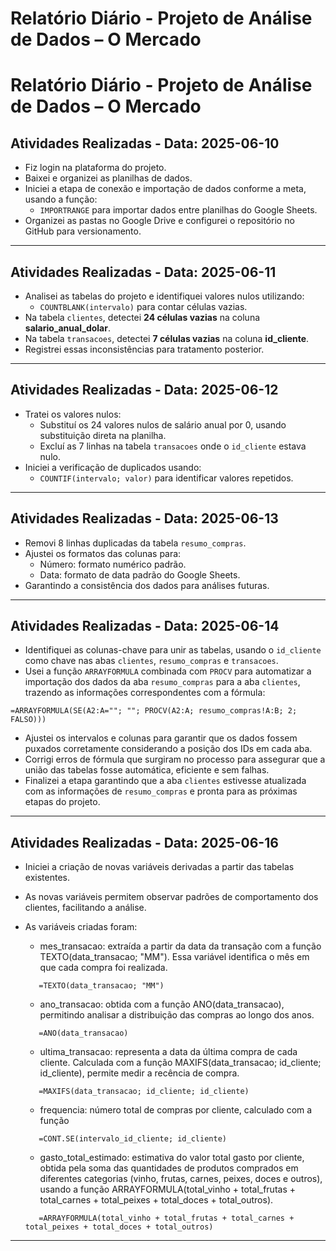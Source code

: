 # Relatório Diário - Projeto de Análise de Dados – O Mercado

# Relatório Diário - Projeto de Análise de Dados – O Mercado

## Atividades Realizadas - Data: 2025-06-10
- Fiz login na plataforma do projeto.
- Baixei e organizei as planilhas de dados.
- Iniciei a etapa de conexão e importação de dados conforme a meta, usando a função:
  - `IMPORTRANGE` para importar dados entre planilhas do Google Sheets.
- Organizei as pastas no Google Drive e configurei o repositório no GitHub para versionamento.

---

## Atividades Realizadas - Data: 2025-06-11
- Analisei as tabelas do projeto e identifiquei valores nulos utilizando:
  - `COUNTBLANK(intervalo)` para contar células vazias.
- Na tabela `clientes`, detectei **24 células vazias** na coluna **salario_anual_dolar**.
- Na tabela `transacoes`, detectei **7 células vazias** na coluna **id_cliente**.
- Registrei essas inconsistências para tratamento posterior.

---

## Atividades Realizadas - Data: 2025-06-12
- Tratei os valores nulos:
  - Substituí os 24 valores nulos de salário anual por 0, usando substituição direta na planilha.
  - Excluí as 7 linhas na tabela `transacoes` onde o `id_cliente` estava nulo.
- Iniciei a verificação de duplicados usando:
  - `COUNTIF(intervalo; valor)` para identificar valores repetidos.

---

## Atividades Realizadas - Data: 2025-06-13
- Removi 8 linhas duplicadas da tabela `resumo_compras`.
- Ajustei os formatos das colunas para:
  - Número: formato numérico padrão.
  - Data: formato de data padrão do Google Sheets.
- Garantindo a consistência dos dados para análises futuras.

---

## Atividades Realizadas - Data: 2025-06-14

- Identifiquei as colunas-chave para unir as tabelas, usando o `id_cliente` como chave nas abas `clientes`, `resumo_compras` e `transacoes`.
- Usei a função `ARRAYFORMULA` combinada com `PROCV` para automatizar a importação dos dados da aba `resumo_compras` para a aba `clientes`, trazendo as informações correspondentes com a fórmula:  

```
=ARRAYFORMULA(SE(A2:A=""; ""; PROCV(A2:A; resumo_compras!A:B; 2; FALSO)))
```

- Ajustei os intervalos e colunas para garantir que os dados fossem puxados corretamente considerando a posição dos IDs em cada aba.
- Corrigi erros de fórmula que surgiram no processo para assegurar que a união das tabelas fosse automática, eficiente e sem falhas.
- Finalizei a etapa garantindo que a aba `clientes` estivesse atualizada com as informações de `resumo_compras` e pronta para as próximas etapas do projeto.

---


## Atividades Realizadas - Data: 2025-06-16
- Iniciei a criação de novas variáveis derivadas a partir das tabelas existentes.
- As novas variáveis permitem observar padrões de comportamento dos clientes, facilitando a análise.

- As variáveis criadas foram:

  - mes_transacao: extraída a partir da data da transação com a função TEXTO(data_transacao; "MM"). Essa variável identifica o mês em que cada compra foi realizada.
  ```
	 =TEXTO(data_transacao; "MM")
  ```
  - ano_transacao: obtida com a função ANO(data_transacao), permitindo analisar a distribuição das compras ao longo dos anos.
  ```
	 =ANO(data_transacao)
  ```
  - ultima_transacao: representa a data da última compra de cada cliente. Calculada com a função MAXIFS(data_transacao; id_cliente; id_cliente), permite medir a recência de compra.
  ```
	 =MAXIFS(data_transacao; id_cliente; id_cliente)
  ```
  - frequencia: número total de compras por cliente, calculado com a função 
  ```
	 =CONT.SE(intervalo_id_cliente; id_cliente)
  ```
  - gasto_total_estimado: estimativa do valor total gasto por cliente, obtida pela soma das quantidades de produtos comprados em diferentes categorias (vinho, frutas, carnes, peixes, doces e outros), usando a função ARRAYFORMULA(total_vinho + total_frutas + total_carnes + total_peixes + total_doces + total_outros).
  ```
	 =ARRAYFORMULA(total_vinho + total_frutas + total_carnes + total_peixes + total_doces + total_outros)
  ```
---